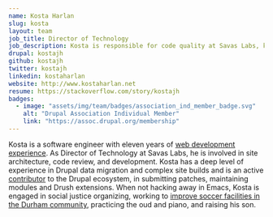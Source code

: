 ```yaml
---
name: Kosta Harlan
slug: kosta
layout: team
job_title: Director of Technology
job_description: Kosta is responsible for code quality at Savas Labs, keeping up to date with emerging technologies and ensuring our team follows best practices.
drupal: kostajh
github: kostajh
twitter: kostajh
linkedin: kostaharlan
website: http://www.kostaharlan.net
resume: https://stackoverflow.com/story/kostajh
badges:
  - image: "assets/img/team/badges/association_ind_member_badge.svg"
    alt: "Drupal Association Individual Member"
    link: "https://assoc.drupal.org/membership"
---
```

Kosta is a software engineer with eleven years of [web development experience](https://stackoverflow.com/story/kostajh). As Director of Technology at Savas Labs, he is involved in site architecture, code review, and development. Kosta has a deep level of experience in Drupal data migration and complex site builds and is an active <a href="https://www.drupal.org/user/209141">contributor</a> to the Drupal ecosystem, in submitting patches, maintaining modules and Drush extensions. When not hacking away in Emacs, Kosta is engaged in social justice organizing, working to [improve soccer facilities in the Durham community](https://www.durhamatletico.com), practicing the oud and piano, and raising his son.
